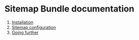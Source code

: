 Sitemap Bundle documentation
=================================

  1. [Installation](https://github.com/CamelotProject/sitemap/blob/master/src/Bridge/Symfony/Resources/doc/installation.md)
  2. [Sitemap configuration](https://github.com/CamelotProject/sitemap/blob/master/src/Bridge/Symfony/Resources/doc/configuration.md)
  3. [Going further](https://github.com/CamelotProject/sitemap/blob/master/src/Bridge/Symfony/Resources/doc/more.md)
